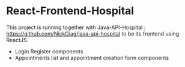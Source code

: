 # React-Frontend-Hospital

This project is running together with Java-API-Hospital : https://github.com/NickGiag/java-api-hospital
to be its frontend using ReactJS.

- Login Register components
- Appointments list and appointment creation form components

